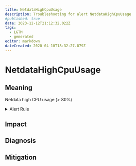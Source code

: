```yaml
---
title: NetdataHighCpuUsage
description: Troubleshooting for alert NetdataHighCpuUsage
#published: true
date: 2023-12-12T21:12:32.022Z
tags: 
  - LGTM
  - generated
editor: markdown
dateCreated: 2020-04-10T18:32:27.079Z
---
```


# NetdataHighCpuUsage

## Meaning
[//]: # "Short paragraph that explains what the alert means"
Netdata high CPU usage (> 80%)

<details>
  <summary>Alert Rule</summary>

{{% rule "netdata/netdata-internal.yml" "NetdataHighCpuUsage" %}}

{{% comment %}}

```yaml
alert: NetdataHighCpuUsage
expr: rate(netdata_cpu_cpu_percentage_average{dimension="idle"}[1m]) > 80
for: 5m
labels:
    severity: warning
annotations:
    summary: Netdata high cpu usage (instance {{ $labels.instance }})
    description: |-
        Netdata high CPU usage (> 80%)
          VALUE = {{ $value }}
          LABELS = {{ $labels }}
    runbook: https://github.com/srerun/prometheus-alerts/blob/main/content/runbooks/netdata-internal/NetdataHighCpuUsage.md

```

{{% /comment %}}

</details>


## Impact
[//]: # "What could / will happen if the alert is not addressed"



## Diagnosis
[//]: # "Steps to take to identify the cause of the problem"



## Mitigation
[//]: # "The steps necessary to resolve the alert"
